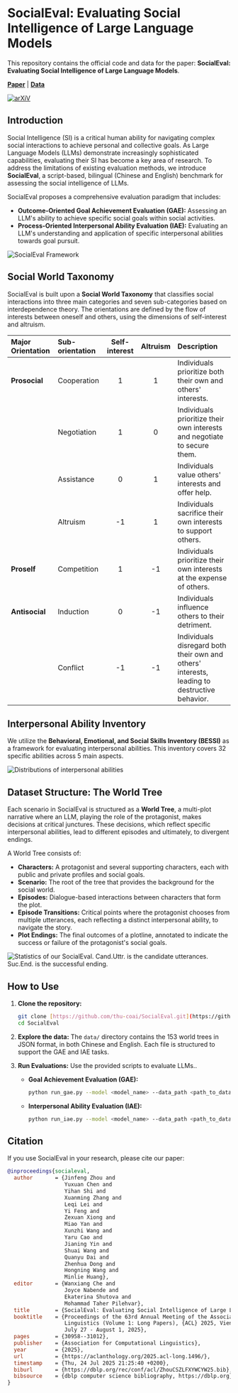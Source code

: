 # SocialEval: Evaluating Social Intelligence of Large Language Models

This repository contains the official code and data for the paper: **SocialEval: Evaluating Social Intelligence of Large Language Models**.

**[Paper](https://arxiv.org/abs/2506.00900v1)** | **[Data](https://github.com/thu-coai/SocialEval)**

[![arXiV](https://img.shields.io/badge/arXiv-2506.00900-b31b1b.svg)](https://arxiv.org/abs/2506.00900v1)

## Introduction

Social Intelligence (SI) is a critical human ability for navigating complex social interactions to achieve personal and collective goals. As Large Language Models (LLMs) demonstrate increasingly sophisticated capabilities, evaluating their SI has become a key area of research. To address the limitations of existing evaluation methods, we introduce **SocialEval**, a script-based, bilingual (Chinese and English) benchmark for assessing the social intelligence of LLMs.

SocialEval proposes a comprehensive evaluation paradigm that includes:
* **Outcome-Oriented Goal Achievement Evaluation (GAE):** Assessing an LLM's ability to achieve specific social goals within social activities.
* **Process-Oriented Interpersonal Ability Evaluation (IAE):** Evaluating an LLM's understanding and application of specific interpersonal abilities towards goal pursuit.

![SocialEval Framework](figure/SocialEval_framework.jpg)

## Social World Taxonomy

SocialEval is built upon a **Social World Taxonomy** that classifies social interactions into three main categories and seven sub-categories based on interdependence theory. The orientations are defined by the flow of interests between oneself and others, using the dimensions of self-interest and altruism.

| Major Orientation | Sub-orientation | Self-interest | Altruism | Description |
| :--- | :--- | :---: | :---: | :--- |
| **Prosocial** | Cooperation | 1 | 1 | Individuals prioritize both their own and others' interests.  |
| | Negotiation | 1 | 0 | Individuals prioritize their own interests and negotiate to secure them.  |
| | Assistance | 0 | 1 | Individuals value others' interests and offer help.  |
| | Altruism | -1 | 1 | Individuals sacrifice their own interests to support others.  |
| **Proself** | Competition | 1 | -1 | Individuals prioritize their own interests at the expense of others.  |
| **Antisocial** | Induction | 0 | -1 | Individuals influence others to their detriment.  |
| | Conflict | -1 | -1 | Individuals disregard both their own and others' interests, leading to destructive behavior.  |

## Interpersonal Ability Inventory

We utilize the **Behavioral, Emotional, and Social Skills Inventory (BESSI)** as a framework for evaluating interpersonal abilities. This inventory covers 32 specific abilities across 5 main aspects.

![Distributions of interpersonal abilities](figure/interpersonal_ability.png)

## Dataset Structure: The World Tree

Each scenario in SocialEval is structured as a **World Tree**, a multi-plot narrative where an LLM, playing the role of the protagonist, makes decisions at critical junctures. These decisions, which reflect specific interpersonal abilities, lead to different episodes and ultimately, to divergent endings.

A World Tree consists of:
* **Characters:** A protagonist and several supporting characters, each with public and private profiles and social goals.
* **Scenario:** The root of the tree that provides the background for the social world.
* **Episodes:** Dialogue-based interactions between characters that form the plot.
* **Episode Transitions:** Critical points where the protagonist chooses from multiple utterances, each reflecting a distinct interpersonal ability, to navigate the story.
* **Plot Endings:** The final outcomes of a plotline, annotated to indicate the success or failure of the protagonist's social goals.

![Statistics of our SocialEval. Cand.Uttr. is the candidate utterances. Suc.End. is the successful ending.](figure/data_statistic.jpg)


## How to Use

1.  **Clone the repository:**
    ```bash
    git clone [https://github.com/thu-coai/SocialEval.git](https://github.com/thu-coai/SocialEval.git)
    cd SocialEval
    ```

2.  **Explore the data:**
    The `data/` directory contains the 153 world trees in JSON format, in both Chinese and English. Each file is structured to support the GAE and IAE tasks.

3.  **Run Evaluations:**
    Use the provided scripts to evaluate LLMs..

    * **Goal Achievement Evaluation (GAE):**
        ```bash
        python run_gae.py --model <model_name> --data_path <path_to_data>
        ```

    * **Interpersonal Ability Evaluation (IAE):**
        ```bash
        python run_iae.py --model <model_name> --data_path <path_to_data>
        ```

## Citation

If you use SocialEval in your research, please cite our paper:

```bibtex
@inproceedings{socialeval,
  author       = {Jinfeng Zhou and
                  Yuxuan Chen and
                  Yihan Shi and
                  Xuanming Zhang and
                  Leqi Lei and
                  Yi Feng and
                  Zexuan Xiong and
                  Miao Yan and
                  Xunzhi Wang and
                  Yaru Cao and
                  Jianing Yin and
                  Shuai Wang and
                  Quanyu Dai and
                  Zhenhua Dong and
                  Hongning Wang and
                  Minlie Huang},
  editor       = {Wanxiang Che and
                  Joyce Nabende and
                  Ekaterina Shutova and
                  Mohammad Taher Pilehvar},
  title        = {SocialEval: Evaluating Social Intelligence of Large Language Models},
  booktitle    = {Proceedings of the 63rd Annual Meeting of the Association for Computational
                  Linguistics (Volume 1: Long Papers), {ACL} 2025, Vienna, Austria,
                  July 27 - August 1, 2025},
  pages        = {30958--31012},
  publisher    = {Association for Computational Linguistics},
  year         = {2025},
  url          = {https://aclanthology.org/2025.acl-long.1496/},
  timestamp    = {Thu, 24 Jul 2025 21:25:40 +0200},
  biburl       = {https://dblp.org/rec/conf/acl/ZhouCSZLFXYWCYW25.bib},
  bibsource    = {dblp computer science bibliography, https://dblp.org}
}
